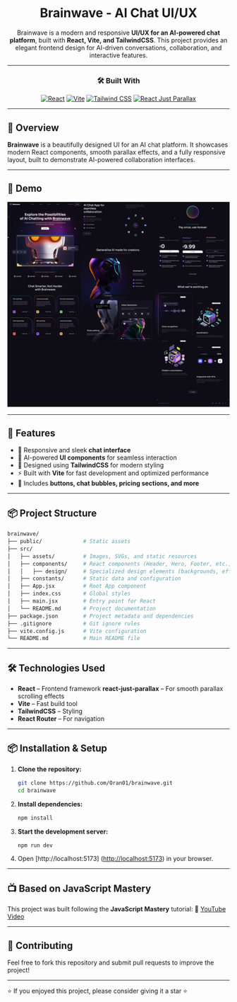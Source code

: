 <div align="center">

# Brainwave - AI Chat UI/UX

Brainwave is a modern and responsive **UI/UX for an AI-powered chat platform**, built with **React, Vite, and TailwindCSS**. This project provides an elegant frontend design for AI-driven conversations, collaboration, and interactive features.

</div>

---

<div align="center">

### 🛠 Built With

[![React](https://img.shields.io/badge/React-20232a?style=for-the-badge&logo=react&logoColor=61DAFB)](https://react.dev/)
[![Vite](https://img.shields.io/badge/Vite-646CFF?style=for-the-badge&logo=vite&logoColor=FFD62E)](https://vitejs.dev/)
[![Tailwind CSS](https://img.shields.io/badge/Tailwind_CSS-06B6D4?style=for-the-badge&logo=tailwindcss&logoColor=white)](https://tailwindcss.com/)
[![React Just Parallax](https://img.shields.io/badge/react--just--parallax-61DAFB?style=for-the-badge&logo=react&logoColor=white)](https://www.npmjs.com/package/react-just-parallax)

</div>

---

## 🧠 Overview

**Brainwave** is a beautifully designed UI for an AI chat platform. It showcases modern React components, smooth parallax effects, and a fully responsive layout, built to demonstrate AI-powered collaboration interfaces.

---

## 📸 Demo

![Brainwave Demo](src/assets/demo-screenshot.png)

---

## 🚀 Features

- 💬 Responsive and sleek **chat interface**
- 🤖 AI-powered **UI components** for seamless interaction
- 🎨 Designed using **TailwindCSS** for modern styling
- ⚡ Built with **Vite** for fast development and optimized performance
- 🧩 Includes **buttons, chat bubbles, pricing sections, and more**

---

## 📦 Project Structure

```bash
brainwave/
├── public/             # Static assets
├── src/
│   ├── assets/         # Images, SVGs, and static resources
│   ├── components/     # React components (Header, Hero, Footer, etc.)
│   │   ├── design/     # Specialized design elements (backgrounds, effects)
│   ├── constants/      # Static data and configuration
│   ├── App.jsx         # Root App component
│   ├── index.css       # Global styles
│   ├── main.jsx        # Entry point for React
│   └── README.md       # Project documentation
├── package.json        # Project metadata and dependencies
├── .gitignore          # Git ignore rules
├── vite.config.js      # Vite configuration
└── README.md           # Main README file
```

---

## 🛠️ Technologies Used

- **React** – Frontend framework
  **react-just-parallax** – For smooth parallax scrolling effects
- **Vite** – Fast build tool
- **TailwindCSS** – Styling
- **React Router** – For navigation

---

## 📦 Installation & Setup

1. **Clone the repository:**

   ```sh
   git clone https://github.com/Oran01/brainwave.git
   cd brainwave
   ```

2. **Install dependencies:**

   ```sh
   npm install
   ```

3. **Start the development server:**

   ```sh
   npm run dev
   ```

4. Open [http://localhost:5173] (<http://localhost:5173>) in your browser.

---

## 📺 Based on JavaScript Mastery

This project was built following the **JavaScript Mastery** tutorial:
🔗 [YouTube Video](https://www.youtube.com/watch?v=RbxHZwFtRT4&t=14266s)

---

## 🤝 Contributing

Feel free to fork this repository and submit pull requests to improve the project!

---

⭐ If you enjoyed this project, please consider giving it a star ⭐
